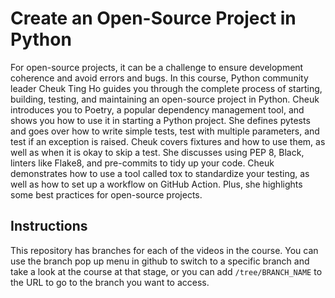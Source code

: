 # Create an Open-Source Project in Python

For open-source projects, it can be a challenge to ensure development coherence and avoid errors and bugs. In this course, Python community leader Cheuk Ting Ho guides you through the complete process of starting, building, testing, and maintaining an open-source project in Python. Cheuk introduces you to Poetry, a popular dependency management tool, and shows you how to use it in starting a Python project. She defines pytests and goes over how to write simple tests, test with multiple parameters, and test if an exception is raised. Cheuk covers fixtures and how to use them, as well as when it is okay to skip a test. She discusses using PEP 8, Black, linters like Flake8, and pre-commits to tidy up your code. Cheuk demonstrates how to use a tool called tox to standardize your testing, as well as how to set up a workflow on GitHub Action. Plus, she highlights some best practices for open-source projects.



## Instructions
This repository has branches for each of the videos in the course. You can use the branch pop up menu in github to switch to a specific branch and take a look at the course at that stage, or you can add `/tree/BRANCH_NAME` to the URL to go to the branch you want to access.
